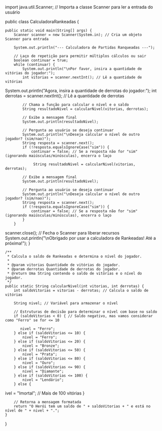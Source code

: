 import java.util.Scanner; // Importa a classe Scanner para ler a entrada do usuário

public class CalculadoraRankeadas {

    public static void main(String[] args) {
        Scanner scanner = new Scanner(System.in); // Cria um objeto Scanner para entrada

        System.out.println("--- Calculadora de Partidas Ranqueadas ---");

        // Laço de repetição para permitir múltiplos cálculos ou sair
        boolean continuar = true;
        while (continuar) {
            System.out.println("\nPor favor, insira a quantidade de vitórias do jogador:");
            int vitorias = scanner.nextInt(); // Lê a quantidade de vitórias

 System.out.println("Agora, insira a quantidade de derrotas do jogador:");
            int derrotas = scanner.nextInt(); // Lê a quantidade de derrotas

            // Chama a função para calcular o nível e o saldo
            String resultadoNivel = calcularNivel(vitorias, derrotas);

            // Exibe a mensagem final
            System.out.println(resultadoNivel);

            // Pergunta ao usuário se deseja continuar
            System.out.println("\nDeseja calcular o nível de outro jogador? (sim/nao)");
            String resposta = scanner.next();
            if (!resposta.equalsIgnoreCase("sim")) {
                continuar = false; // Se a resposta não for "sim" (ignorando maiúsculas/minúsculas), encerra o laço

                 String resultadoNivel = calcularNivel(vitorias, derrotas);

            // Exibe a mensagem final
            System.out.println(resultadoNivel);

            // Pergunta ao usuário se deseja continuar
            System.out.println("\nDeseja calcular o nível de outro jogador? (sim/nao)");
            String resposta = scanner.next();
            if (!resposta.equalsIgnoreCase("sim")) {
                continuar = false; // Se a resposta não for "sim" (ignorando maiúsculas/minúsculas), encerra o laço
            }
        }

scanner.close(); // Fecha o Scanner para liberar recursos
        System.out.println("\nObrigado por usar a calculadora de Rankeadas! Até a próxima!");
    }

    /**
     * Calcula o saldo de Rankeadas e determina o nível do jogador.
     *
     * @param vitorias Quantidade de vitórias do jogador.
     * @param derrotas Quantidade de derrotas do jogador.
     * @return Uma String contendo o saldo de vitórias e o nível do jogador.
     */
    public static String calcularNivel(int vitorias, int derrotas) {
        int saldoVitorias = vitorias - derrotas; // Calcula o saldo de vitórias

        String nivel; // Variável para armazenar o nível

        // Estruturas de decisão para determinar o nível com base no saldo
        if (saldoVitorias < 0) { // Saldo negativo, mas vamos considerar como "Ferro" se for <= 10

           nivel = "Ferro";
        } else if (saldoVitorias <= 10) {
            nivel = "Ferro";
        } else if (saldoVitorias <= 20) {
            nivel = "Bronze";
        } else if (saldoVitorias <= 50) {
            nivel = "Prata";
        } else if (saldoVitorias <= 80) {
            nivel = "Ouro";
        } else if (saldoVitorias <= 90) {
            nivel = "Diamante";
        } else if (saldoVitorias <= 100) {
            nivel = "Lendário";
        } else {
ivel = "Imortal"; // Mais de 100 vitórias
        }

        // Retorna a mensagem formatada
        return "O Herói tem um saldo de " + saldoVitorias + " e está no nível de " + nivel + ".";
    }
}
        
